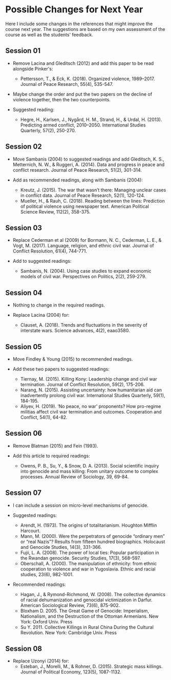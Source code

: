 # Possible Changes for Next Year

Here I include some changes in the references that might improve the course next year. The suggestions are based on my own assessment of the course as well as the students' feedback.

## Session 01

* Remove Lacina and Gleditsch (2012) and add this paper to be read alongside Pinker's: 
  * Pettersson, T., & Eck, K. (2018). Organized violence, 1989–2017. Journal of Peace Research, 55(4), 535-547.

* Maybe change the order and put the two papers on the decline of violence together, then the two counterpoints.

* Suggested reading:
  * Hegre, H., Karlsen, J., Nygård, H. M., Strand, H., & Urdal, H. (2013). Predicting armed conflict, 2010–2050. International Studies Quarterly, 57(2), 250-270.

## Session 02

* Move Sambanis (2004) to suggested readings and add Gleditsch, K. S., Metternich, N. W., & Ruggeri, A. (2014). Data and progress in peace and conflict research. Journal of Peace Research, 51(2), 301-314.

* Add as recommended readings, along with Sambanis (2004):
  * Kreutz, J. (2015). The war that wasn’t there: Managing unclear cases in conflict data. Journal of Peace Research, 52(1), 120-124.
  * Mueller, H., & Rauh, C. (2018). Reading between the lines: Prediction of political violence using newspaper text. American Political Science Review, 112(2), 358-375.
  
## Session 03

* Replace Cederman et al (2009) for Bormann, N. C., Cederman, L. E., & Vogt, M. (2017). Language, religion, and ethnic civil war. Journal of Conflict Resolution, 61(4), 744-771.

* Add to suggested readings:
  * Sambanis, N. (2004). Using case studies to expand economic models of civil war. Perspectives on Politics, 2(2), 259-279.

## Session 04

* Nothing to change in the required readings.

* Replace Lacina (2004) for:
  * Clauset, A. (2018). Trends and fluctuations in the severity of interstate wars. Science advances, 4(2), eaao3580.

## Session 05

* Move Findley & Young (2015) to recommended readings.

* Add these two papers to suggested readings:
  * Tiernay, M. (2015). Killing Kony: Leadership change and civil war termination. Journal of Conflict Resolution, 59(2), 175-206.
  * Narang, N. (2015). Assisting uncertainty: how humanitarian aid can inadvertently prolong civil war. International Studies Quarterly, 59(1), 184-195.
  * Aliyev, H. (2019). ‘No peace, no war’ proponents? How pro-regime militias affect civil war termination and outcomes. Cooperation and Conflict, 54(1), 64-82.

## Session 06

* Remove Blatman (2015) and Fein (1993).

* Add this article to required readings:
  * Owens, P. B., Su, Y., & Snow, D. A. (2013). Social scientific inquiry into genocide and mass killing: From unitary outcome to complex processes. Annual Review of Sociology, 39, 69-84.

## Session 07

* I can include a session on micro-level mechanisms of genocide. 

* Suggested readings:
    * Arendt, H. (1973). The origins of totalitarianism. Houghton Mifflin Harcourt.
    * Mann, M. (2000). Were the perpetrators of genocide “ordinary men” or “real Nazis”? Results from fifteen hundred biographics. Holocaust and Genocide Studies, 14(3), 331-366.
    * Fujii, L. A. (2008). The power of local ties: Popular participation in the Rwandan genocide. Security Studies, 17(3), 568-597.
    * Oberschall, A. (2000). The manipulation of ethnicity: from ethnic cooperation to violence and war in Yugoslavia. Ethnic and racial studies, 23(6), 982-1001.

* Recommended readings:
  * Hagan, J., & Rymond-Richmond, W. (2008). The collective dynamics of racial dehumanization and genocidal victimization in Darfur. American Sociological Review, 73(6), 875-902.
  * Bloxham D. 2005. The Great Game of Genocide: Imperialism, Nationalism, and the Destruction of the Ottoman Armenians. New York: Oxford Univ. Press
  * Su Y. 2011. Collective Killings in Rural China During the Cultural Revolution. New York: Cambridge Univ. Press
  
## Session 08

* Replace Uzonyi (2014) for:
  * Esteban, J., Morelli, M., & Rohner, D. (2015). Strategic mass killings. Journal of Political Economy, 123(5), 1087-1132.
